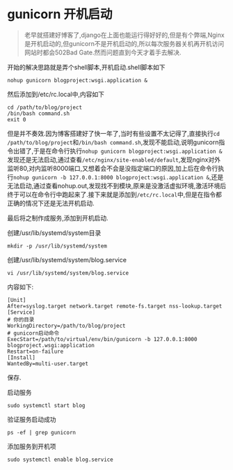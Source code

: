 # gunicorn 开机启动
> 老早就搭建好博客了,django在上面也能运行得好好的,但是有个弊端,Nginx是开机启动的,但gunicorn不是开机启动的,所以每次服务器关机再开机访问网站时都会502Bad Gate.然而问题直到今天才着手去解决.

开始的解决思路就是弄个shell脚本,开机启动.shell脚本如下

```
nohup gunicorn blogproject:wsgi.application &
```

然后添加到/etc/rc.local中,内容如下

```
cd /path/to/blog/project
/bin/bash command.sh
exit 0
```
但是并不奏效.因为博客搭建好了快一年了,当时有些设置不太记得了,直接执行`cd /path/to/blog/project`和`/bin/bash command.sh`,发现不能启动,说明gunicorn指令出错了,于是在命令行执行`nohup gunicorn blogproject:wsgi.application &`发现还是无法启动,通过查看`/etc/nginx/site-enabled/default`,发现nginx对外监听80,对内监听8000端口,又想着会不会是没指定端口的原因,加上后在命令行执行`nohup gunicorn -b 127.0.0.1:8000 blogproject:wsgi.application &`,还是无法启动,通过查看nohup.out,发现找不到模块,原来是没激活虚拟环境,激活环境后终于可以在命令行中跑起来了.接下来就是添加到`/etc/rc.local`中,但是在指令都正确的情况下还是无法开机启动.

最后将之制作成服务,添加到开机启动.

创建/usr/lib/systemd/system目录

```
mkdir -p /usr/lib/systemd/system
```

创建/usr/lib/systemd/system/blog.service

```
vi /usr/lib/systemd/system/blog.service
```

内容如下:

```
[Unit]
After=syslog.target network.target remote-fs.target nss-lookup.target
[Service]
# 你的目录
WorkingDirectory=/path/to/blog/project
# gunicorn启动命令
ExecStart=/path/to/virtual/env/bin/gunicorn -b 127.0.0.1:8000 blogproject.wsgi:application
Restart=on-failure
[Install]
WantedBy=multi-user.target
```

保存.

启动服务

```
sudo systemctl start blog
```

验证服务启动成功

```
ps -ef | grep gunicorn
```

添加服务到开机项

```
sudo systemctl enable blog.service
```
